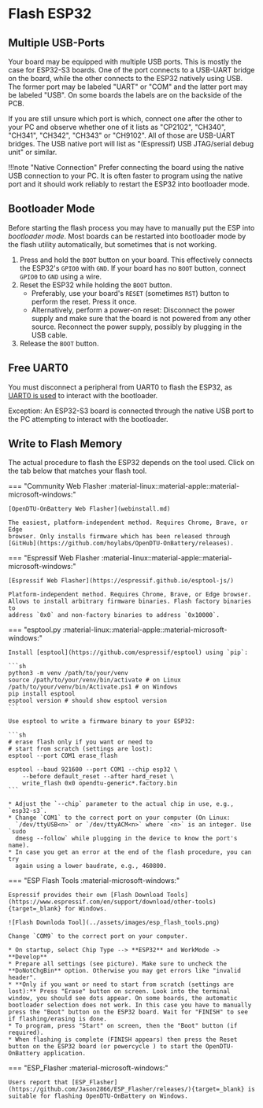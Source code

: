# Flash ESP32

## Multiple USB-Ports

Your board may be equipped with multiple USB ports. This is mostly the case for
ESP32-S3 boards. One of the port connects to a USB-UART bridge on the board,
while the other connects to the ESP32 natively using USB. The former port may
be labeled "UART" or "COM" and the latter port may be labeled "USB". On some
boards the labels are on the backside of the PCB.

If you are still unsure which port is which, connect one after the other to
your PC and observe whether one of it lists as "CP2102", "CH340", "CH341",
"CH342", "CH343" or "CH9102". All of those are USB-UART bridges. The USB native
port will list as "(Espressif) USB JTAG/serial debug unit" or similar.

!!!note "Native Connection"
    Prefer connecting the board using the native USB connection to your PC. It
    is often faster to program using the native port and it should work
    reliably to restart the ESP32 into bootloader mode.

## Bootloader Mode

Before starting the flash process you may have to manually put the ESP into
*bootloader mode*. Most boards can be restarted into bootloader mode by the
flash utility automatically, but sometimes that is not working.

1. Press and hold the `BOOT` button on your board. This effectively connects
   the ESP32's `GPIO0` with `GND`. If your board has no `BOOT` button, connect
   `GPIO0` to `GND` using a wire.
2. Reset the ESP32 while holding the `BOOT` button.
    * Preferably, use your board's `RESET` (sometimes `RST`) button to perform
      the reset. Press it once.
    * Alternatively, perform a power-on reset: Disconnect the power supply and
      make sure that the board is not powered from any other source. Reconnect
      the power supply, possibly by plugging in the USB cable.
3. Release the `BOOT` button.

## Free UART0

You must disconnect a peripheral from UART0 to flash the ESP32, as [UART0 is
used](../hardware/limitations.md#using-uart0) to interact with the bootloader.

Exception: An ESP32-S3 board is connected through the native USB port to the PC
attempting to interact with the bootloader.

## Write to Flash Memory

The actual procedure to flash the ESP32 depends on the tool used. Click on the
tab below that matches your flash tool.

=== "Community Web Flasher :material-linux::material-apple::material-microsoft-windows:"

    [OpenDTU-OnBattery Web Flasher](webinstall.md)

    The easiest, platform-independent method. Requires Chrome, Brave, or Edge
    browser. Only installs firmware which has been released through
    [GitHub](https://github.com/hoylabs/OpenDTU-OnBattery/releases).

=== "Espressif Web Flasher :material-linux::material-apple::material-microsoft-windows:"

    [Espressif Web Flasher](https://espressif.github.io/esptool-js/)

    Platform-independent method. Requires Chrome, Brave, or Edge browser.
    Allows to install arbitrary firmware binaries. Flash factory binaries to
    address `0x0` and non-factory binaries to address `0x10000`.

=== "esptool.py :material-linux::material-apple::material-microsoft-windows:"

    Install [esptool](https://github.com/espressif/esptool) using `pip`:

    ```sh
    python3 -m venv /path/to/your/venv
    source /path/to/your/venv/bin/activate # on Linux
    /path/to/your/venv/bin/Activate.ps1 # on Windows
    pip install esptool
    esptool version # should show esptool version
    ```

    Use esptool to write a firmware binary to your ESP32:

    ```sh
    # erase flash only if you want or need to
    # start from scratch (settings are lost):
    esptool --port COM1 erase_flash

    esptool --baud 921600 --port COM1 --chip esp32 \
        --before default_reset --after hard_reset \
        write_flash 0x0 opendtu-generic*.factory.bin
    ```

    * Adjust the `--chip` parameter to the actual chip in use, e.g., `esp32-s3`.
    * Change `COM1` to the correct port on your computer (On Linux:
      `/dev/ttyUSB<n>` or `/dev/ttyACM<n>` where `<n>` is an integer. Use `sudo
      dmesg --follow` while plugging in the device to know the port's name).
    * In case you get an error at the end of the flash procedure, you can try
      again using a lower baudrate, e.g., 460800.

=== "ESP Flash Tools :material-microsoft-windows:"

    Espressif provides their own [Flash Download Tools](https://www.espressif.com/en/support/download/other-tools){target=_blank} for Windows.

    ![Flash Downloda Tool](../assets/images/esp_flash_tools.png)

    Change `COM9` to the correct port on your computer.

    * On startup, select Chip Type --> **ESP32** and WorkMode -> **Develop**
    * Prepare all settings (see picture). Make sure to uncheck the **DoNotChgBin** option. Otherwise you may get errors like "invalid header".
    * **Only if you want or need to start from scratch (settings are lost):** Press "Erase" button on screen. Look into the terminal window, you should see dots appear. On some boards, the automatic bootloader selection does not work. In this case you have to manually press the "Boot" button on the ESP32 board. Wait for "FINISH" to see if flashing/erasing is done.
    * To program, press "Start" on screen, then the "Boot" button (if required).
    * When flashing is complete (FINISH appears) then press the Reset button on the ESP32 board (or powercycle ) to start the OpenDTU-OnBattery application.

=== "ESP_Flasher :material-microsoft-windows:"

    Users report that [ESP_Flasher](https://github.com/Jason2866/ESP_Flasher/releases/){target=_blank} is suitable for flashing OpenDTU-OnBattery on Windows.
